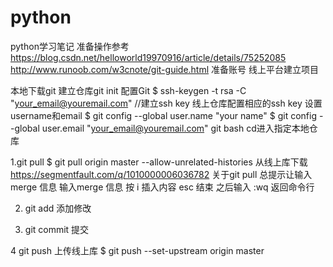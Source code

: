 ﻿# python
python学习笔记 准备操作参考 https://blog.csdn.net/helloworld19970916/article/details/75252085 http://www.runoob.com/w3cnote/git-guide.html
准备账号 
线上平台建立项目

本地下载git 
建立仓库git init
配置Git 
    $ ssh-keygen -t rsa -C "your_email@youremail.com"    //建立ssh key
    线上仓库配置相应的ssh key
    设置username和email
           $ git config --global user.name "your name"
           $ git config --global user.email "your_email@youremail.com"
    git bash cd进入指定本地仓库
   
  
1.git pull 
   $ git pull origin master --allow-unrelated-histories 从线上库下载
   https://segmentfault.com/q/1010000006036782 关于git pull 总提示让输入merge 信息
   输入merge 信息  按 i 插入内容  esc 结束 之后输入 :wq 返回命令行

2. git add
  添加修改

3. git commit 
  提交

4 git push
 上传线上库
 $ git push --set-upstream origin master

